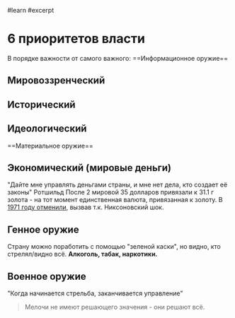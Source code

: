 #learn #excerpt 
# 6 приоритетов власти
В порядке важности от самого важного:
==Информационное оружие==
## Мировоззренческий
## Исторический
## Идеологический
==Материальное оружие==
## Экономический (мировые деньги)
"Дайте мне управлять деньгами страны, и мне нет дела, кто создает её законы" Ротшильд
После 2 мировой 35 долларов привязали к 31.1 г золота - на тот момент единственная валюта, привязанная к золоту. В [1971 году отменили](https://www.investopedia.com/terms/n/nixon-shock.asp), вызвав т.к. Никсоновский шок.


## Генное оружие
Страну можно поработить с помощью "зеленой каски", но видно, кто стрелял/видно всё. **Алкоголь, табак, наркотики.**

## Военное оружие
"Когда начинается стрельба, заканчивается управление"

> Мелочи не имеют решающего значения - они решают всё.

